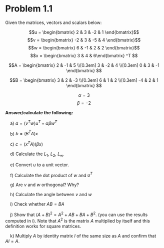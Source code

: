 # Problem 1.1

Given the matrices, vectors and scalars below:

$$u = \begin{bmatrix} 2 & 3 & -2 & 1 \end{bmatrix}$$
$$v = \begin{bmatrix} -2 & 3 & -5 & 4 \end{bmatrix}$$
$$w = \begin{bmatrix} 6 & -1 & 2 & 2 \end{bmatrix}$$
$$x = \begin{bmatrix} 3 & 4 & 6\end{bmatrix} ^T $$


$$A = \begin{bmatrix}
       2 & -1 & 5           \\[0.3em]
       3 & -2 & 4            \\[0.3em]
       0 & 3 & -1
     \end{bmatrix} $$

$$B = \begin{bmatrix}
       3 & 2 & -3           \\[0.3em]
       6 & 1 & 2            \\[0.3em]
       -4 & 2 & 1
     \end{bmatrix} $$

$$\alpha = 3$$
$$\beta = -2$$


**Answer/calculate the following:**

&nbsp;&nbsp;&nbsp;&nbsp;a) $a = (v^Tw)u^T + \alpha \beta w^T$

&nbsp;&nbsp;&nbsp;&nbsp;b) $b = (B^TA)x$

&nbsp;&nbsp;&nbsp;&nbsp;c) $c = (x^TA)(\beta x)$ 

&nbsp;&nbsp;&nbsp;&nbsp;d) Calculate the $L_1$, $L_2$, $L_\infty$

&nbsp;&nbsp;&nbsp;&nbsp;e) Convert $u$ to a unit vector.

&nbsp;&nbsp;&nbsp;&nbsp;f) Calculate the dot product of $w$ and $u^T$

&nbsp;&nbsp;&nbsp;&nbsp;g) Are $v$ and $w$ orthogonal? Why?

&nbsp;&nbsp;&nbsp;&nbsp;h) Calculate the angle between $v$ and $w$

&nbsp;&nbsp;&nbsp;&nbsp;i) Check whether $AB = BA$

&nbsp;&nbsp;&nbsp;&nbsp;j) Show that $(A+B)^2=A^2+AB+BA+B^2$. (you can use the results computed in i). 
Note that $A^2$ is the matrix $A$ multiplied by itself and this definition works for square matrices.

&nbsp;&nbsp;&nbsp;&nbsp;k) Multiply $A$ by identity matrix $I$ of the same size as $A$ and confirm that $AI=A$.
